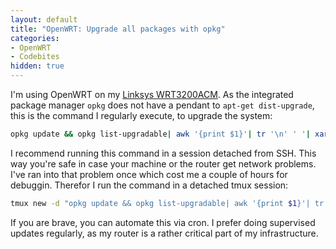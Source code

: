 ```yaml
---
layout: default
title: "OpenWRT: Upgrade all packages with opkg"
categories:
- OpenWRT
- Codebites
hidden: true
---
```

I'm using OpenWRT on my [Linksys WRT3200ACM][wrt_amazon]. As the integrated package manager `opkg` does not have a pendant to `apt-get dist-upgrade`, this is the command I regularly execute, to upgrade the system:

```bash
opkg update && opkg list-upgradable| awk '{print $1}'| tr '\n' ' '| xargs -r opkg upgrade
```

I recommend running this command in a session detached from SSH. This way you're safe in case your machine or the router get network problems. I've ran into that problem once which cost me a couple of hours for debuggin. Therefor I run the command in a detached tmux session:

```bash
tmux new -d "opkg update && opkg list-upgradable| awk '{print $1}'| tr '\n' ' '| xargs -r opkg upgrade"
```

If you are brave, you can automate this via cron. I prefer doing supervised updates regularly, as my router is a rather critical part of my infrastructure.

[wrt_amazon]: https://www.amazon.com/Linksys-Dual-Band-Wireless-Tri-Stream-WRT3200ACM/dp/B01JOXW3YE/ref=as_li_ss_tl?ie=UTF8&qid=1548752349&sr=8-3&keywords=linksys+wrt3200acm&linkCode=ll1&tag=admwer-20&linkId=c3e0a952da7522ba7ac2630c7fce2c8f